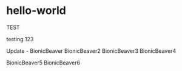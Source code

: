 # hello-world
TEST


testing 123

Update - BionicBeaver
BionicBeaver2
BionicBeaver3
BionicBeaver4 

BionicBeaver5
BionicBeaver6

